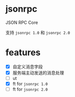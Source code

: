 # jsonrpc

JSON RPC Core

支持 `jsonrpc 1.0` 和 `jsonrpc 2.0`


# features

* [x] 自定义消息字段
* [x] 服务端主动发送的消息处理
* [ ] ut
* [x] ft for `jsonrpc 1.0`
* [ ] ft for `jsonrpc 2.0`
